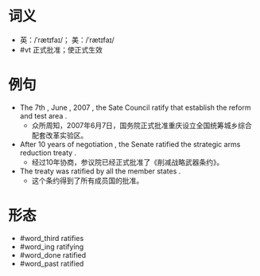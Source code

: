 # 词义
- 英：/ˈrætɪfaɪ/； 美：/ˈrætɪfaɪ/
- #vt 正式批准；使正式生效
# 例句
- The 7th , June , 2007 , the Sate Council ratify that establish the reform and test area .
	- 众所周知，2007年6月7日，国务院正式批准重庆设立全国统筹城乡综合配套改革实验区。
- After 10 years of negotiation , the Senate ratified the strategic arms reduction treaty .
	- 经过10年协商，参议院已经正式批准了《削减战略武器条约》。
- The treaty was ratified by all the member states .
	- 这个条约得到了所有成员国的批准。
# 形态
- #word_third ratifies
- #word_ing ratifying
- #word_done ratified
- #word_past ratified
